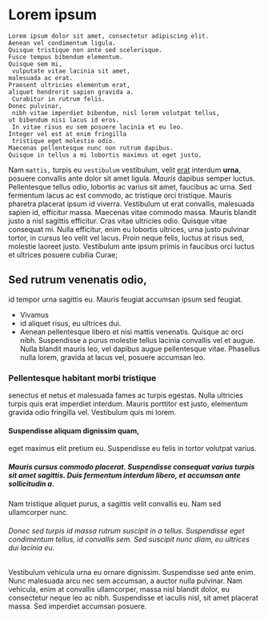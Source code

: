 <br/><br/>
# Lorem ipsum

```
Lorem ipsum dolor sit amet, consectetur adipiscing elit.
Aenean vel condimentum ligula.
Quisque tristique non ante sed scelerisque.
Fusce tempus bibendum elementum.
Quisque sem mi,
 vulputate vitae lacinia sit amet,
malesuada ac erat.
Praesent ultricies elementum erat,
aliquet hendrerit sapien gravida a.
 Curabitur in rutrum felis.
Donec pulvinar,
 nibh vitae imperdiet bibendum, nisl lorem volutpat tellus,
ut bibendum nisi lacus id eros.
 In vitae risus eu sem posuere lacinia et eu leo.
Integer vel est at enim fringilla
 tristique eget molestie odio.
Maecenas pellentesque nunc non rutrum dapibus.
Quisque in tellus a mi lobortis maximus ut eget justo.
```

Nam ```mattis,``` turpis eu `vestibulum` vestibulum, velit [erat](https://www.google.com) interdum **urna**, posuere convallis ante dolor sit amet ligula. _Mauris_ dapibus semper luctus. Pellentesque tellus odio, lobortis ac varius sit amet, faucibus ac urna. Sed fermentum lacus ac est commodo, ac tristique orci tristique. Mauris pharetra placerat ipsum id viverra. Vestibulum ut erat convallis, malesuada sapien id, efficitur massa. Maecenas vitae commodo massa. Mauris blandit justo a nisl sagittis efficitur. Cras vitae ultricies odio. Quisque vitae consequat mi. Nulla efficitur, enim eu lobortis ultrices, urna justo pulvinar tortor, in cursus leo velit vel lacus. Proin neque felis, luctus at risus sed, molestie laoreet justo. Vestibulum ante ipsum primis in faucibus orci luctus et ultrices posuere cubilia Curae;

## Sed rutrum venenatis odio,
id tempor urna sagittis eu. Mauris feugiat accumsan ipsum sed feugiat. 

- Vivamus 
- id aliquet risus, eu ultrices dui.
- Aenean pellentesque libero et nisi mattis venenatis. Quisque ac orci nibh. Suspendisse a purus molestie tellus lacinia convallis vel et augue. Nulla blandit mauris leo, vel dapibus augue pellentesque vitae. Phasellus nulla lorem, gravida at lacus vel, posuere accumsan leo.

### Pellentesque habitant morbi tristique
senectus et netus et malesuada fames ac turpis egestas. Nulla ultricies turpis quis erat imperdiet interdum. Mauris porttitor est justo, elementum gravida odio fringilla vel. Vestibulum quis mi lorem.



#### Suspendisse aliquam dignissim quam,
eget maximus elit pretium eu. Suspendisse eu felis in tortor volutpat varius.
  
##### Mauris cursus commodo placerat. Suspendisse consequat varius turpis sit amet sagittis. Duis fermentum interdum libero, et accumsan ante sollicitudin a.
Nam tristique aliquet purus, a sagittis velit convallis eu. Nam sed ullamcorper nunc.


###### Donec sed turpis id massa rutrum suscipit in a tellus. Suspendisse eget condimentum tellus, id convallis sem. Sed suscipit nunc diam, eu ultrices dui lacinia eu.
Vestibulum vehicula urna eu ornare dignissim. Suspendisse sed ante enim. Nunc malesuada arcu nec sem accumsan, a auctor nulla pulvinar. Nam vehicula, enim at convallis ullamcorper, massa nisl blandit dolor, eu consectetur neque leo ac nibh. Suspendisse et iaculis nisl, sit amet placerat massa. Sed imperdiet accumsan posuere.